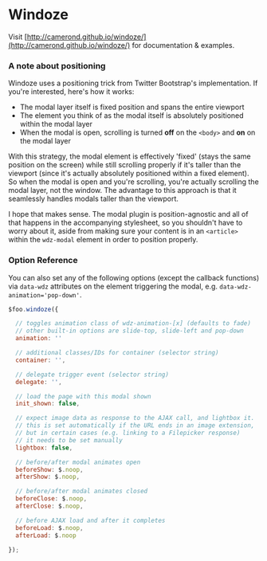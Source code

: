 # Windoze

Visit [http://camerond.github.io/windoze/](http://camerond.github.io/windoze/) for documentation & examples.

### A note about positioning

Windoze uses a positioning trick from Twitter Bootstrap's implementation. If you're interested, here's how it works:

- The modal layer itself is fixed position and spans the entire viewport
- The element you think of as the modal itself is absolutely positioned within the modal layer
- When the modal is open, scrolling is turned __off__ on the `<body>` and __on__ on the modal layer

With this strategy, the modal element is effectively 'fixed' (stays the same position on the screen) while still scrolling properly if it's taller than the viewport (since it's actually absolutely positioned within a fixed element). So when the modal is open and you're scrolling, you're actually scrolling the modal layer, not the window. The advantage to this approach is that it seamlessly handles modals taller than the viewport.

I hope that makes sense. The modal plugin is position-agnostic and all of that happens in the accompanying stylesheet, so you shouldn't have to worry about it, aside from making sure your content is in an `<article>` within the `wdz-modal` element in order to position properly.

### Option Reference

You can also set any of the following options (except the callback functions) via `data-wdz` attributes on the element triggering the modal, e.g. `data-wdz-animation='pop-down'`.

```javascript
$foo.windoze({

  // toggles animation class of wdz-animation-[x] (defaults to fade)
  // other built-in options are slide-top, slide-left and pop-down
  animation: ''

  // additional classes/IDs for container (selector string)
  container: '',

  // delegate trigger event (selector string)
  delegate: '',

  // load the page with this modal shown
  init_shown: false,

  // expect image data as response to the AJAX call, and lightbox it.
  // this is set automatically if the URL ends in an image extension,
  // but in certain cases (e.g. linking to a Filepicker response)
  // it needs to be set manually
  lightbox: false,

  // before/after modal animates open
  beforeShow: $.noop,
  afterShow: $.noop,

  // before/after modal animates closed
  beforeClose: $.noop,
  afterClose: $.noop,

  // before AJAX load and after it completes
  beforeLoad: $.noop,
  afterLoad: $.noop

});
```
